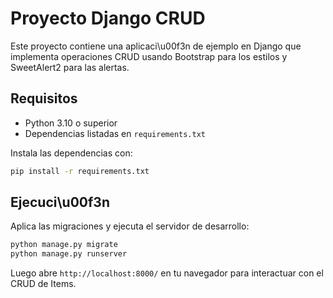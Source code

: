 # Proyecto Django CRUD

Este proyecto contiene una aplicaci\u00f3n de ejemplo en Django que implementa operaciones CRUD usando Bootstrap para los estilos y SweetAlert2 para las alertas.

## Requisitos

- Python 3.10 o superior
- Dependencias listadas en `requirements.txt`

Instala las dependencias con:

```bash
pip install -r requirements.txt
```

## Ejecuci\u00f3n

Aplica las migraciones y ejecuta el servidor de desarrollo:

```bash
python manage.py migrate
python manage.py runserver
```

Luego abre `http://localhost:8000/` en tu navegador para interactuar con el CRUD de Items.

